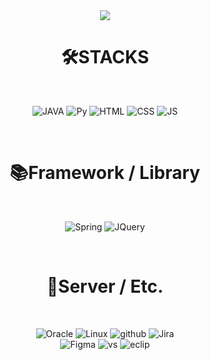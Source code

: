 <div align="center">
<img src="https://capsule-render.vercel.app/api?type=waving&color=auto&height=200&section=header&text=DongGil　github&fontSize=90" />
</div>



<h1 align="center"> 🛠STACKS</h1>
<div align="center">
</br>
  
![JAVA](https://img.shields.io/badge/Java-ED8B00?style=for-the-badge&logo=openjdk&logoColor=white) 
![Py](https://img.shields.io/badge/Python-3776AB?style=for-the-badge&logo=python&logoColor=white) 
![HTML](https://img.shields.io/badge/HTML5-E34F26?style=for-the-badge&logo=html5&logoColor=white) 
![CSS](https://img.shields.io/badge/CSS3-1572B6?style=for-the-badge&logo=css3&logoColor=white) 
![JS](https://img.shields.io/badge/JavaScript-F7DF1E?style=for-the-badge&logo=JavaScript&logoColor=white)
</div>
</br>
<h1 align="center"> 📚Framework / Library</h1>

<div align="center">
</br>
  
![Spring](https://img.shields.io/badge/Spring-6DB33F?style=for-the-badge&logo=spring&logoColor=white)
![JQuery](https://img.shields.io/badge/jQuery-0769AD?style=for-the-badge&logo=jquery&logoColor=white)

</div>
</br>
<h1 align="center"> 🔗Server / Etc.</h1>
<div align="center">
</br>

![Oracle](https://img.shields.io/badge/Oracle-F80000?style=for-the-badge&logo=oracle&logoColor=black)
![Linux](https://img.shields.io/badge/Linux-FCC624?style=for-the-badge&logo=linux&logoColor=black)
![github](https://img.shields.io/badge/GitHub-100000?style=for-the-badge&logo=github&logoColor=white)
![Jira](https://img.shields.io/badge/Jira-0052CC?style=for-the-badge&logo=Jira&logoColor=white)
</br>
![Figma](https://img.shields.io/badge/Figma-F24E1E?style=for-the-badge&logo=figma&logoColor=white) 
![vs](https://img.shields.io/badge/Visual_Studio_Code-0078D4?style=for-the-badge&logo=visual%20studio%20code&logoColor=white) 
![eclip](https://img.shields.io/badge/Eclipse-2C2255?style=for-the-badge&logo=eclipse&logoColor=white) 

</div>
</br>

